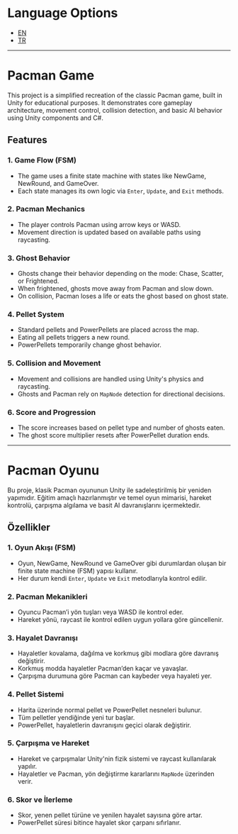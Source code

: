 # Language Options
- [EN](#pacman-game)
- [TR](#pacman-oyunu)

---

# Pacman Game

This project is a simplified recreation of the classic Pacman game, built in Unity for educational purposes. It demonstrates core gameplay architecture, movement control, collision detection, and basic AI behavior using Unity components and C#.

## Features

### 1. Game Flow (FSM)
- The game uses a finite state machine with states like NewGame, NewRound, and GameOver.
- Each state manages its own logic via `Enter`, `Update`, and `Exit` methods.

### 2. Pacman Mechanics
- The player controls Pacman using arrow keys or WASD.
- Movement direction is updated based on available paths using raycasting.

### 3. Ghost Behavior
- Ghosts change their behavior depending on the mode: Chase, Scatter, or Frightened.
- When frightened, ghosts move away from Pacman and slow down.
- On collision, Pacman loses a life or eats the ghost based on ghost state.

### 4. Pellet System
- Standard pellets and PowerPellets are placed across the map.
- Eating all pellets triggers a new round.
- PowerPellets temporarily change ghost behavior.

### 5. Collision and Movement
- Movement and collisions are handled using Unity's physics and raycasting.
- Ghosts and Pacman rely on `MapNode` detection for directional decisions.

### 6. Score and Progression
- The score increases based on pellet type and number of ghosts eaten.
- The ghost score multiplier resets after PowerPellet duration ends.

---

# Pacman Oyunu

Bu proje, klasik Pacman oyununun Unity ile sadeleştirilmiş bir yeniden yapımıdır. Eğitim amaçlı hazırlanmıştır ve temel oyun mimarisi, hareket kontrolü, çarpışma algılama ve basit AI davranışlarını içermektedir.

## Özellikler

### 1. Oyun Akışı (FSM)
- Oyun, NewGame, NewRound ve GameOver gibi durumlardan oluşan bir finite state machine (FSM) yapısı kullanır.
- Her durum kendi `Enter`, `Update` ve `Exit` metodlarıyla kontrol edilir.

### 2. Pacman Mekanikleri
- Oyuncu Pacman’i yön tuşları veya WASD ile kontrol eder.
- Hareket yönü, raycast ile kontrol edilen uygun yollara göre güncellenir.

### 3. Hayalet Davranışı
- Hayaletler kovalama, dağılma ve korkmuş gibi modlara göre davranış değiştirir.
- Korkmuş modda hayaletler Pacman’den kaçar ve yavaşlar.
- Çarpışma durumuna göre Pacman can kaybeder veya hayaleti yer.

### 4. Pellet Sistemi
- Harita üzerinde normal pellet ve PowerPellet nesneleri bulunur.
- Tüm pelletler yendiğinde yeni tur başlar.
- PowerPellet, hayaletlerin davranışını geçici olarak değiştirir.

### 5. Çarpışma ve Hareket
- Hareket ve çarpışmalar Unity'nin fizik sistemi ve raycast kullanılarak yapılır.
- Hayaletler ve Pacman, yön değiştirme kararlarını `MapNode` üzerinden verir.

### 6. Skor ve İlerleme
- Skor, yenen pellet türüne ve yenilen hayalet sayısına göre artar.
- PowerPellet süresi bitince hayalet skor çarpanı sıfırlanır.
